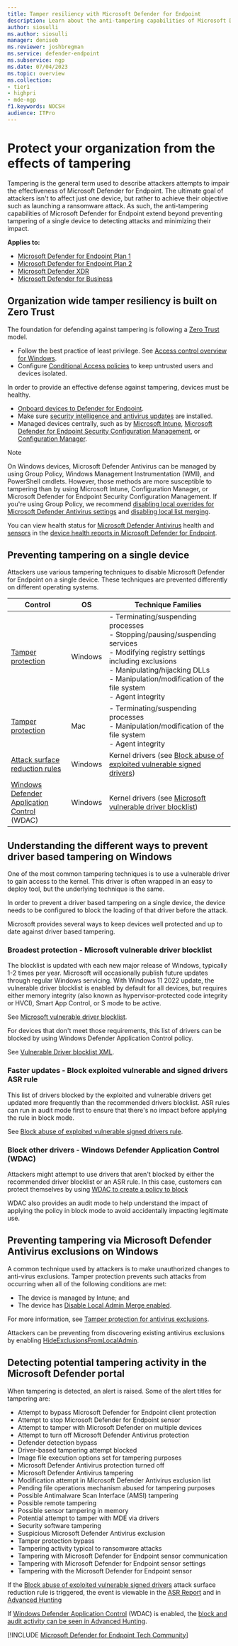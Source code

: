 ```yaml
---
title: Tamper resiliency with Microsoft Defender for Endpoint
description: Learn about the anti-tampering capabilities of Microsoft Defender for Endpoint.
author: siosulli
ms.author: siosulli
manager: deniseb
ms.reviewer: joshbregman
ms.service: defender-endpoint
ms.subservice: ngp
ms.date: 07/04/2023
ms.topic: overview
ms.collection:
- tier1
- highpri
- mde-ngp
f1.keywords: NOCSH
audience: ITPro
---
```


# Protect your organization from the effects of tampering

Tampering is the general term used to describe attackers attempts to impair the effectiveness of Microsoft Defender for Endpoint. The ultimate goal of attackers isn't to affect just one device, but rather to achieve their objective such as launching a ransomware attack. As such, the anti-tampering capabilities of Microsoft Defender for Endpoint extend beyond preventing tampering of a single device to detecting attacks and minimizing their impact.

**Applies to:**

- [Microsoft Defender for Endpoint Plan 1](microsoft-defender-endpoint.md)
- [Microsoft Defender for Endpoint Plan 2](microsoft-defender-endpoint.md)
- [Microsoft Defender XDR](/defender-xdr/microsoft-365-defender)
- [Microsoft Defender for Business](/defender-business/mdb-overview)

## Organization wide tamper resiliency is built on Zero Trust

The foundation for defending against tampering is following a [Zero Trust](/windows/security/zero-trust-windows-device-health) model.

- Follow the best practice of least privilege. See [Access control overview for Windows](/windows/security/identity-protection/access-control/access-control).
- Configure [Conditional Access policies](/azure/active-directory/conditional-access/overview) to keep untrusted users and devices isolated.

In order to provide an effective defense against tampering, devices must be healthy.

- [Onboard devices to Defender for Endpoint](/defender-endpoint/onboard-configure).
- Make sure [security intelligence and antivirus updates](/defender-endpoint/microsoft-defender-antivirus-updates) are installed.
- Managed devices centrally, such as by [Microsoft Intune](/mem/intune/protect/advanced-threat-protection-configure), [Microsoft Defender for Endpoint Security Configuration Management](/mem/intune/protect/mde-security-integration), or [Configuration Manager](/mem/configmgr/protect/deploy-use/endpoint-protection-configure).

> [!NOTE]
> On Windows devices, Microsoft Defender Antivirus can be managed by using Group Policy, Windows Management Instrumentation (WMI), and PowerShell cmdlets. However, those methods are more susceptible to tampering than by using Microsoft Intune, Configuration Manager, or Microsoft Defender for Endpoint Security Configuration Management.
> If you're using Group Policy, we recommend [disabling local overrides for Microsoft Defender Antivirus settings](/defender-endpoint/configure-local-policy-overrides-microsoft-defender-antivirus#configure-local-overrides-for-microsoft-defender-antivirus-settings) and [disabling local list merging](/defender-endpoint/configure-local-policy-overrides-microsoft-defender-antivirus#configure-how-locally-and-globally-defined-threat-remediation-and-exclusions-lists-are-merged).

You can view health status for [Microsoft Defender Antivirus](/defender-endpoint/device-health-microsoft-defender-antivirus-health) health and [sensors](/defender-endpoint/device-health-sensor-health-os) in the [device health reports in Microsoft Defender for Endpoint](/defender-endpoint/device-health-reports).

## Preventing tampering on a single device

Attackers use various tampering techniques to disable Microsoft Defender for Endpoint on a single device. These techniques are prevented differently on different operating systems.

| Control | OS | Technique Families |
|--- |---| ---|
| [Tamper protection](/defender-endpoint/prevent-changes-to-security-settings-with-tamper-protection) | Windows | - Terminating/suspending processes<br/>- Stopping/pausing/suspending services<br/>- Modifying registry settings including exclusions<br/>- Manipulating/hijacking DLLs<br/>- Manipulation/modification of the file system<br/>- Agent integrity |
| [Tamper protection](/defender-endpoint/tamperprotection-macos) | Mac | - Terminating/suspending processes<br/>- Manipulation/modification of the file system<br/>- Agent integrity|
| [Attack surface reduction rules](attack-surface-reduction.md) | Windows | Kernel drivers (see [Block abuse of exploited vulnerable signed drivers](/defender-endpoint/attack-surface-reduction-rules-reference#block-abuse-of-exploited-vulnerable-signed-drivers))|
| [Windows Defender Application Control](/windows/security/threat-protection/windows-defender-application-control/windows-defender-application-control-operational-guide) (WDAC) | Windows | Kernel drivers (see [Microsoft vulnerable driver blocklist](/windows/security/threat-protection/windows-defender-application-control/microsoft-recommended-driver-block-rules))|


## Understanding the different ways to prevent driver based tampering on Windows

One of the most common tampering techniques is to use a vulnerable driver to gain access to the kernel. This driver is often wrapped in an easy to deploy tool, but the underlying technique is the same.

In order to prevent a driver based tampering on a single device, the device needs to be configured to block the loading of that driver before the attack.

Microsoft provides several ways to keep devices well protected and up to date against driver based tampering.

### Broadest protection - Microsoft vulnerable driver blocklist

The blocklist is updated with each new major release of Windows, typically 1-2 times per year. Microsoft will occasionally publish future updates through regular Windows servicing. With Windows 11 2022 update, the vulnerable driver blocklist is enabled by default for all devices, but requires either memory integrity (also known as hypervisor-protected code integrity or HVCI), Smart App Control, or S mode to be active.

See [Microsoft vulnerable driver blocklist](/windows/security/threat-protection/windows-defender-application-control/microsoft-recommended-driver-block-rules#microsoft-vulnerable-driver-blocklist).

For devices that don't meet those requirements, this list of drivers can be blocked by using Windows Defender Application Control policy.

See [Vulnerable Driver blocklist XML](/windows/security/threat-protection/windows-defender-application-control/microsoft-recommended-driver-block-rules#microsoft-vulnerable-driver-blocklist).


### Faster updates - Block exploited vulnerable and signed drivers ASR rule

This list of drivers blocked by the exploited and vulnerable drivers get updated more frequently than the recommended drivers blocklist. ASR rules can run in audit mode first to ensure that there's no impact before applying the rule in block mode.

See [Block abuse of exploited vulnerable signed drivers rule](/defender-endpoint/attack-surface-reduction-rules-reference#block-abuse-of-exploited-vulnerable-signed-drivers).

### Block other drivers - Windows Defender Application Control (WDAC)

Attackers might attempt to use drivers that aren't blocked by either the recommended driver blocklist or an ASR rule. In this case, customers can protect themselves by using [WDAC to create a policy to block](/windows/security/threat-protection/windows-defender-application-control/windows-defender-application-control-operational-guide)

WDAC also provides an audit mode to help understand the impact of applying the policy in block mode to avoid accidentally impacting legitimate use.

## Preventing tampering via Microsoft Defender Antivirus exclusions on Windows

A common technique used by attackers is to make unauthorized changes to anti-virus exclusions. Tamper protection prevents such attacks from occurring when all of the following conditions are met:

- The device is managed by Intune; and
- The device has [Disable Local Admin Merge enabled](/defender-endpoint/configure-local-policy-overrides-microsoft-defender-antivirus#use-microsoft-intune-to-disable-local-list-merging).

For more information, see [Tamper protection for antivirus exclusions](/defender-endpoint/manage-tamper-protection-intune#tamper-protection-for-antivirus-exclusions).

Attackers can be preventing from discovering existing antivirus exclusions by enabling [HideExclusionsFromLocalAdmin](/windows/client-management/mdm/defender-csp#configurationhideexclusionsfromlocaladmins).

<a name='detecting-potential-tampering-activity-in-the-microsoft-365-defender-portal'></a>

## Detecting potential tampering activity in the Microsoft Defender portal

When tampering is detected, an alert is raised. Some of the alert titles for tampering are:

- Attempt to bypass Microsoft Defender for Endpoint client protection
- Attempt to stop Microsoft Defender for Endpoint sensor
- Attempt to tamper with Microsoft Defender on multiple devices
- Attempt to turn off Microsoft Defender Antivirus protection
- Defender detection bypass
- Driver-based tampering attempt blocked
- Image file execution options set for tampering purposes
- Microsoft Defender Antivirus protection turned off
- Microsoft Defender Antivirus tampering
- Modification attempt in Microsoft Defender Antivirus exclusion list
- Pending file operations mechanism abused for tampering purposes
- Possible Antimalware Scan Interface (AMSI) tampering
- Possible remote tampering
- Possible sensor tampering in memory
- Potential attempt to tamper with MDE via drivers
- Security software tampering
- Suspicious Microsoft Defender Antivirus exclusion
- Tamper protection bypass
- Tampering activity typical to ransomware attacks
- Tampering with Microsoft Defender for Endpoint sensor communication
- Tampering with Microsoft Defender for Endpoint sensor settings
- Tampering with the Microsoft Defender for Endpoint sensor


If the [Block abuse of exploited vulnerable signed drivers](/defender-endpoint/attack-surface-reduction-rules-reference#block-abuse-of-exploited-vulnerable-signed-drivers) attack surface reduction rule is triggered, the event is viewable in the [ASR Report](/defender-endpoint/attack-surface-reduction-rules-report) and in [Advanced Hunting](/defender-endpoint/attack-surface-reduction-rules-deployment-operationalize#asr-rules-advanced-hunting)

If [Windows Defender Application Control](/windows/security/threat-protection/windows-defender-application-control/windows-defender-application-control-deployment-guide) (WDAC) is enabled, the [block and audit activity can be seen in Advanced Hunting](/windows/security/threat-protection/windows-defender-application-control/querying-application-control-events-centrally-using-advanced-hunting).




[!INCLUDE [Microsoft Defender for Endpoint Tech Community](../includes/defender-mde-techcommunity.md)]
